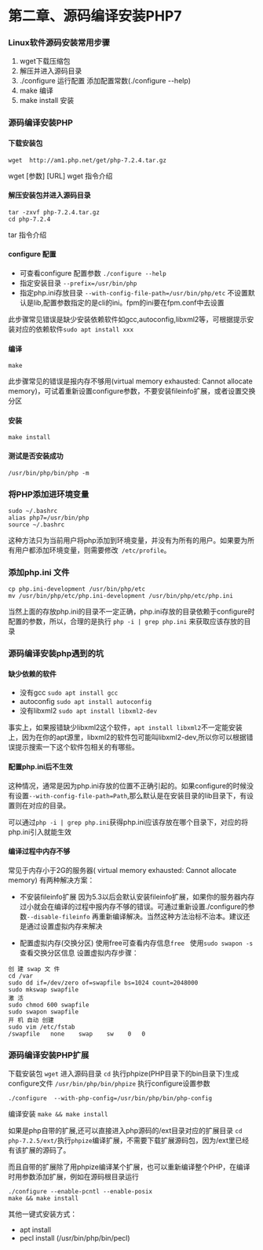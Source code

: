 第二章、源码编译安装PHP7
===

### Linux软件源码安装常用步骤
1. wget下载压缩包
2. 解压并进入源码目录
3. ./configure  运行配置 添加配置常数(./configure --help)
4. make 编译
5. make install 安装


### 源码编译安装PHP

#### 下载安装包
`wget  http://am1.php.net/get/php-7.2.4.tar.gz`

wget  [参数] [URL]
wget 指令介绍 

#### 解压安装包并进入源码目录
```
tar -zxvf php-7.2.4.tar.gz
cd php-7.2.4
```
tar 指令介绍
#### configure 配置
- 可查看configure 配置参数
`./configure --help`
- 指定安装目录
`--prefix=/usr/bin/php`
- 指定php.ini存放目录
`--with-config-file-path=/usr/bin/php/etc`
不设置默认是lib,配置参数指定的是cli的ini。fpm的ini要在fpm.conf中去设置

此步骤常见错误是缺少安装依赖软件如gcc,autoconfig,libxml2等，可根据提示安装对应的依赖软件`sudo apt install xxx`

#### 编译
`make`

此步骤常见的错误是报内存不够用(virtual memory exhausted: Cannot allocate memory)，可试着重新设置configure参数，不要安装fileinfo扩展，或者设置交换分区

 #### 安装
 `make install`

#### 测试是否安装成功
`/usr/bin/php/bin/php -m`

### 将PHP添加进环境变量
```
sudo ~/.bashrc
alias php7=/usr/bin/php
source ~/.bashrc
```
这种方法只为当前用户将php添加到环境变量，并没有为所有的用户。如果要为所有用户都添加环境变量，则需要修改`
/etc/profile`。

### 添加php.ini 文件
```
cp php.ini-development /usr/bin/php/etc
mv /usr/bin/php/etc/php.ini-development /usr/bin/php/etc/php.ini 
```
当然上面的存放php.ini的目录不一定正确，php.ini存放的目录依赖于configure时配置的参数，所以，合理的是执行
`php -i | grep php.ini` 来获取应该存放的目录

### 源码编译安装php遇到的坑

#### 缺少依赖的软件
- 没有gcc 
`sudo apt install gcc`
- autoconfig
 `sudo apt install autoconfig`
- 没有libxml2
 `sudo apt install libxml2-dev`

事实上，如果报错缺少libxml2这个软件，`apt install libxml2`不一定能安装上，因为在你的apt源里，libxml2的软件包可能叫libxml2-dev,所以你可以根据错误提示搜索一下这个软件包相关的有哪些。

#### 配置php.ini后不生效
这种情况，通常是因为php.ini存放的位置不正确引起的。如果configure的时候没有设置`--with-config-file-path=Path`,那么默认是在安装目录的lib目录下，有设置则在对应的目录。

可以通过`php -i | grep php.ini`获得php.ini应该存放在哪个目录下，对应的将php.ini引入就能生效

#### 编译过程中内存不够
常见于内存小于2G的服务器( virtual memory exhausted: Cannot allocate memory)
有两种解决方案：
- 不安装fileinfo扩展
因为5.3以后会默认安装fileinfo扩展，如果你的服务器内存过小就会在编译的过程中报内存不够的错误。可通过重新设置./configure的参数`--disable-fileinfo` 再重新编译解决。当然这种方法治标不治本。建议还是通过设置虚拟内存来解决

- 配置虚拟内存(交换分区)
使用free可查看内存信息`free `
使用`sudo swapon -s` 查看交换分区信息
设置虚拟内存步骤：
```
创 建 swap 文 件
cd /var
sudo dd if=/dev/zero of=swapfile bs=1024 count=2048000
sudo mkswap swapfile
激 活
sudo chmod 600 swapfile
sudo swapon swapfile
开 机 自动 创建
sudo vim /etc/fstab
/swapfile   none    swap    sw    0   0
```

### 源码编译安装PHP扩展
下载安装包
`wget`
进入源码目录
`cd`
执行phpize(PHP目录下的bin目录下)生成configure文件
`/usr/bin/php/bin/phpize`
执行configure设置参数
```
./configure  --with-php-config=/usr/bin/php/bin/php-config 
```
编译安装
`make && make install`

如果是php自带的扩展,还可以直接进入php源码的/ext目录对应的扩展目录
`cd php-7.2.5/ext/`执行`phpize`编译扩展，不需要下载扩展源码包，因为/ext里已经有该扩展的源码了。

而且自带的扩展除了用phpize编译某个扩展，也可以重新编译整个PHP，在编译时用参数添加扩展，例如在源码根目录运行
```
./configure --enable-pcntl --enable-posix
make && make install
```

其他一键式安装方式：
- apt install
- pecl install (/usr/bin/php/bin/pecl)


